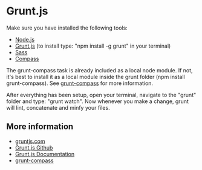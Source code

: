 # Grunt.js

Make sure you have installed the following tools:

* [Node.js](http://nodejs.org)
* [Grunt.js](https://github.com/cowboy/grunt) (to install type: "npm install -g grunt" in your terminal)
* [Sass](http://sass-lang.com)
* [Compass](http://compass-style.org)

The grunt-compass task is already included as a local node module. If not, it's best to install it as a local module inside the grunt folder (npm install grunt-compass). See [grunt-compass](https://github.com/kahlil/grunt-compass) for more information.

After everything has been setup, open your terminal, navigate to the "grunt" folder and type: "grunt watch". Now whenever you make a change, grunt will lint, concatenate and minfy your files.

## More information

* [gruntjs.com](http://gruntjs.com)
* [Grunt.js Github](https://github.com/gruntjs/grunt)
* [Grunt.js Documentation](https://github.com/gruntjs/grunt/blob/master/docs/toc.md)
* [grunt-compass](https://github.com/kahlil/grunt-compass)